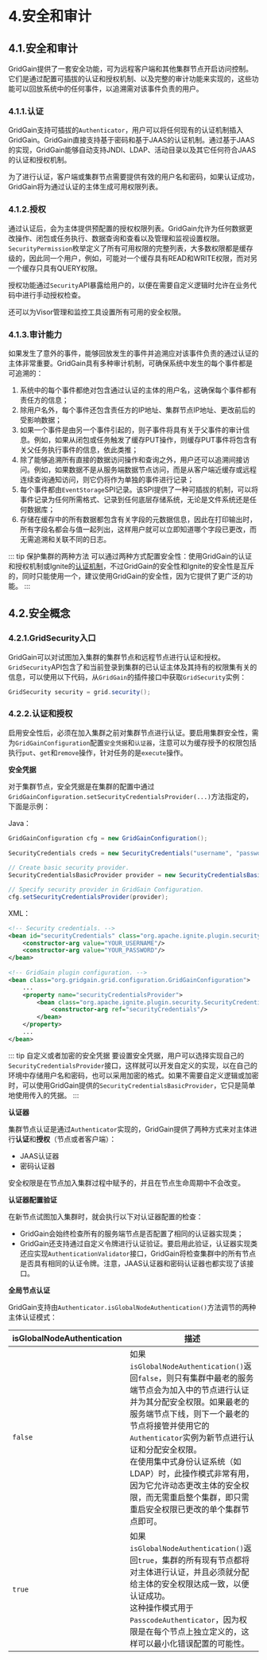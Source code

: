 # 4.安全和审计
## 4.1.安全和审计
GridGain提供了一套安全功能，可为远程客户端和其他集群节点开启访问控制。它们是通过配置可插拔的认证和授权机制、以及完整的审计功能来实现的，这些功能可以回放系统中的任何事件，以追溯需对该事件负责的用户。
### 4.1.1.认证
GridGain支持可插拔的`Authenticator`，用户可以将任何现有的认证机制插入GridGain。GridGain直接支持基于密码和基于JAAS的认证机制。通过基于JAAS的实现，GridGain能够自动支持JNDI、LDAP、活动目录以及其它任何符合JAAS的认证和授权机制。

为了进行认证，客户端或集群节点需要提供有效的用户名和密码，如果认证成功，GridGain将为通过认证的主体生成可用权限列表。
### 4.1.2.授权
通过认证后，会为主体提供预配置的授权权限列表。GridGain允许为任何数据更改操作、闭包或任务执行、数据查询和查看以及管理和监视设置权限。`SecurityPermission`枚举定义了所有可用权限的完整列表，大多数权限都是缓存级的，因此同一个用户，例如，可能对一个缓存具有READ和WRITE权限，而对另一个缓存只具有QUERY权限。

授权功能通过`Security`API暴露给用户的，以便在需要自定义逻辑时允许在业务代码中进行手动授权检查。

还可以为Visor管理和监控工具设置所有可用的安全权限。
### 4.1.3.审计能力
如果发生了意外的事件，能够回放发生的事件并追溯应对该事件负责的通过认证的主体非常重要。GridGain具有多种审计机制，可确保系统中发生的每个事件都是可追溯的：

 1. 系统中的每个事件都绝对包含通过认证的主体的用户名，这确保每个事件都有责任方的信息；
 2. 除用户名外，每个事件还包含责任方的IP地址、集群节点IP地址、更改前后的受影响数据；
 3. 如果一个事件是由另一个事件引起的，则子事件将具有关于父事件的审计信息。例如，如果从闭包或任务触发了缓存PUT操作，则缓存PUT事件将包含有关父任务执行事件的信息，依此类推；
 4. 除了能够追溯所有直接的数据访问操作和查询之外，用户还可以追溯间接访问。例如，如果数据不是从服务端数据节点访问，而是从客户端近缓存或远程连续查询通知访问，则它仍将作为单独的事件进行记录；
 5. 每个事件都由`EventStorage`SPI记录。该SPI提供了一种可插拔的机制，可以将事件记录为任何所需格式、记录到任何底层存储系统，无论是文件系统还是任何数据库；
 6. 存储在缓存中的所有数据都包含有关字段的元数据信息，因此在打印输出时，所有字段名都会与值一起列出，这样用户就可以立即知道哪个字段已更改，而无需追溯和关联不同的日志。

::: tip 保护集群的两种方法
可以通过两种方式配置安全性：使用GridGain的认证和授权机制或Ignite的[认证机制](/doc/java/Security.md#_4-2-高级安全)，不过GridGain的安全性和Ignite的安全性是互斥的，同时只能使用一个，建议使用GridGain的安全性，因为它提供了更广泛的功能。
:::
## 4.2.安全概念
### 4.2.1.GridSecurity入口
GridGain可以对试图加入集群的集群节点和远程节点进行认证和授权。`GridSecurity`API包含了和当前登录到集群的已认证主体及其持有的权限集有关的信息，可以使用以下代码，从`GridGain`的插件接口中获取`GridSecurity`实例：
```java
GridSecurity security = grid.security();
```
### 4.2.2.认证和授权
启用安全性后，必须在加入集群之前对集群节点进行认证。要启用集群安全性，需为`GridGainConfiguration`配置`安全凭据`和`认证器`，注意可以为缓存授予的权限包括执行`put`、`get`和`remove`操作，针对任务的是`execute`操作。

**安全凭据**

对于集群节点，安全凭据是在集群的配置中通过`GridGainConfiguration.setSecurityCredentialsProvider(...)`方法指定的，下面是示例：

Java：
```java
GridGainConfiguration cfg = new GridGainConfiguration();
 
SecurityCredentials creds = new SecurityCredentials("username", "password");
 
// Create basic security provider.
SecurityCredentialsBasicProvider provider = new SecurityCredentialsBasicProvider(creds);

// Specify security provider in GridGain Configuration.
cfg.setSecurityCredentialsProvider(provider);
```
XML：
```xml
<!-- Security credentials. -->
<bean id="securityCredentials" class="org.apache.ignite.plugin.security.SecurityCredentials">
    <constructor-arg value="YOUR_USERNAME"/>
    <constructor-arg value="YOUR_PASSWORD"/>
</bean>
 
<!-- GridGain plugin configuration. -->
<bean class="org.gridgain.grid.configuration.GridGainConfiguration">
    ...
    <property name="securityCredentialsProvider">
        <bean class="org.apache.ignite.plugin.security.SecurityCredentialsBasicProvider">
            <constructor-arg ref="securityCredentials"/>
        </bean>
    </property>
    ...
</bean>
```
::: tip 自定义或者加密的安全凭据
要设置安全凭据，用户可以选择实现自己的`SecurityCredentialsProvider`接口，这样就可以开发自定义的实现，以在自己的环境中存储用户名和密码，也可以采用加密的格式。如果不需要自定义逻辑或加密时，可以使用GridGain提供的`SecurityCredentialsBasicProvider`，它只是简单地使用传入的凭据。
:::

**认证器**

集群节点认证是通过`Authenticator`实现的，GridGain提供了两种方式来对主体进行**认证**和**授权**（节点或者客户端）：

 - JAAS认证器
 - 密码认证器

安全权限是在节点加入集群过程中赋予的，并且在节点生命周期中不会改变。

**认证器配置验证**

在新节点试图加入集群时，就会执行以下对认证器配置的检查：

 - GridGain会始终检查所有的服务端节点是否配置了相同的认证器实现类；
 - GridGain还支持通过自定义令牌进行认证验证。要启用此验证，认证器实现类还应实现`AuthenticationValidator`接口，GridGain将检查集群中的所有节点是否具有相同的认证令牌。注意，JAAS认证器和密码认证器也都实现了该接口。

**全局节点认证**

GridGain支持由`Authenticator.isGlobalNodeAuthentication()`方法调节的两种主体认证模式：

|isGlobalNodeAuthentication|描述|
|---|---|
|`false`|如果`isGlobalNodeAuthentication()`返回`false`，则只有集群中最老的服务端节点会为加入中的节点进行认证并为其分配安全权限。如果最老的服务端节点下线，则下一个最老的节点将接管并使用它的`Authenticator`实例为新节点进行认证和分配安全权限。<br>在使用集中式身份认证系统（如LDAP）时，此操作模式非常有用，因为它允许动态更改主体的安全权限，而无需重启整个集群，即只需重启安全权限已更改的单个集群节点即可。|
|`true`|如果`isGlobalNodeAuthentication()`返回`true`，集群的所有现有节点都将对主体进行认证，并且必须就分配给主体的安全权限达成一致，以便认证成功。<br>这种操作模式用于`PasscodeAuthenticator`，因为权限是在每个节点上独立定义的，这样可以最小化错误配置的可能性。|